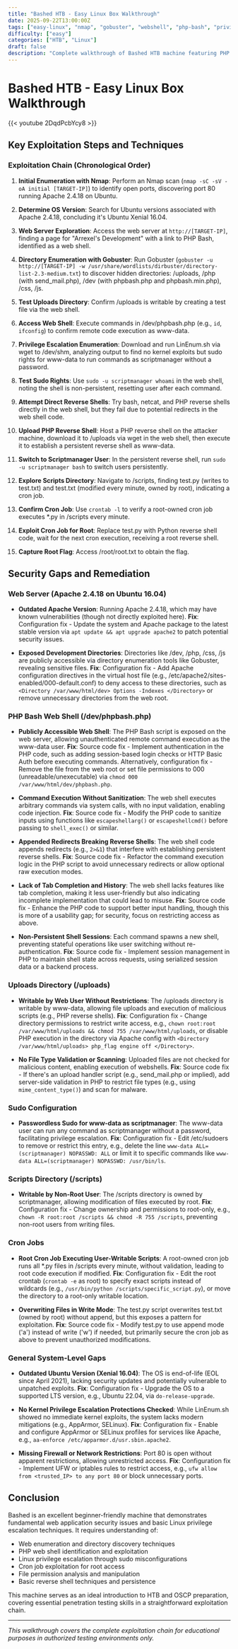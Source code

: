 ```yaml
---
title: "Bashed HTB - Easy Linux Box Walkthrough"
date: 2025-09-22T13:00:00Z
tags: ["easy-linux", "nmap", "gobuster", "webshell", "php-bash", "privilege-escalation", "sudo-misconfiguration", "cron-job", "file-upload", "ubuntu-xenial", "apache", "TJ_Null OSCP Prep", "directory-enumeration", "reverse-shell"]
difficulty: ["easy"]
categories: ["HTB", "Linux"]
draft: false
description: "Complete walkthrough of Bashed HTB machine featuring PHP web shell exploitation, sudo privilege escalation, and cron job manipulation for root access"
---
```


# Bashed HTB - Easy Linux Box Walkthrough

{{< youtube 2DqdPcbYcy8 >}}

## Key Exploitation Steps and Techniques

### Exploitation Chain (Chronological Order)

1. **Initial Enumeration with Nmap**: Perform an Nmap scan (`nmap -sC -sV -oA initial [TARGET-IP]`) to identify open ports, discovering port 80 running Apache 2.4.18 on Ubuntu.

2. **Determine OS Version**: Search for Ubuntu versions associated with Apache 2.4.18, concluding it's Ubuntu Xenial 16.04.

3. **Web Server Exploration**: Access the web server at `http://[TARGET-IP]`, finding a page for "Arrexel's Development" with a link to PHP Bash, identified as a web shell.

4. **Directory Enumeration with Gobuster**: Run Gobuster (`gobuster -u http://[TARGET-IP] -w /usr/share/wordlists/dirbuster/directory-list-2.3-medium.txt`) to discover hidden directories: /uploads, /php (with send_mail.php), /dev (with phpbash.php and phpbash.min.php), /css, /js.

5. **Test Uploads Directory**: Confirm /uploads is writable by creating a test file via the web shell.

6. **Access Web Shell**: Execute commands in /dev/phpbash.php (e.g., `id`, `ifconfig`) to confirm remote code execution as www-data.

7. **Privilege Escalation Enumeration**: Download and run LinEnum.sh via wget to /dev/shm, analyzing output to find no kernel exploits but sudo rights for www-data to run commands as scriptmanager without a password.

8. **Test Sudo Rights**: Use `sudo -u scriptmanager whoami` in the web shell, noting the shell is non-persistent, resetting user after each command.

9. **Attempt Direct Reverse Shells**: Try bash, netcat, and PHP reverse shells directly in the web shell, but they fail due to potential redirects in the web shell code.

10. **Upload PHP Reverse Shell**: Host a PHP reverse shell on the attacker machine, download it to /uploads via wget in the web shell, then execute it to establish a persistent reverse shell as www-data.

11. **Switch to Scriptmanager User**: In the persistent reverse shell, run `sudo -u scriptmanager bash` to switch users persistently.

12. **Explore Scripts Directory**: Navigate to /scripts, finding test.py (writes to test.txt) and test.txt (modified every minute, owned by root), indicating a cron job.

13. **Confirm Cron Job**: Use `crontab -l` to verify a root-owned cron job executes *.py in /scripts every minute.

14. **Exploit Cron Job for Root**: Replace test.py with Python reverse shell code, wait for the next cron execution, receiving a root reverse shell.

15. **Capture Root Flag**: Access /root/root.txt to obtain the flag.

## Security Gaps and Remediation

### Web Server (Apache 2.4.18 on Ubuntu 16.04)

- **Outdated Apache Version**: Running Apache 2.4.18, which may have known vulnerabilities (though not directly exploited here).
  **Fix**: Configuration fix - Update the system and Apache package to the latest stable version via `apt update && apt upgrade apache2` to patch potential security issues.

- **Exposed Development Directories**: Directories like /dev, /php, /css, /js are publicly accessible via directory enumeration tools like Gobuster, revealing sensitive files.
  **Fix**: Configuration fix - Add Apache configuration directives in the virtual host file (e.g., /etc/apache2/sites-enabled/000-default.conf) to deny access to these directories, such as `<Directory /var/www/html/dev> Options -Indexes </Directory>` or remove unnecessary directories from the web root.

### PHP Bash Web Shell (/dev/phpbash.php)

- **Publicly Accessible Web Shell**: The PHP Bash script is exposed on the web server, allowing unauthenticated remote command execution as the www-data user.
  **Fix**: Source code fix - Implement authentication in the PHP code, such as adding session-based login checks or HTTP Basic Auth before executing commands. Alternatively, configuration fix - Remove the file from the web root or set file permissions to 000 (unreadable/unexecutable) via `chmod 000 /var/www/html/dev/phpbash.php`.

- **Command Execution Without Sanitization**: The web shell executes arbitrary commands via system calls, with no input validation, enabling code injection.
  **Fix**: Source code fix - Modify the PHP code to sanitize inputs using functions like `escapeshellarg()` or `escapeshellcmd()` before passing to `shell_exec()` or similar.

- **Appended Redirects Breaking Reverse Shells**: The web shell code appends redirects (e.g., `2>&1`) that interfere with establishing persistent reverse shells.
  **Fix**: Source code fix - Refactor the command execution logic in the PHP script to avoid unnecessary redirects or allow optional raw execution modes.

- **Lack of Tab Completion and History**: The web shell lacks features like tab completion, making it less user-friendly but also indicating incomplete implementation that could lead to misuse.
  **Fix**: Source code fix - Enhance the PHP code to support better input handling, though this is more of a usability gap; for security, focus on restricting access as above.

- **Non-Persistent Shell Sessions**: Each command spawns a new shell, preventing stateful operations like user switching without re-authentication.
  **Fix**: Source code fix - Implement session management in PHP to maintain shell state across requests, using serialized session data or a backend process.

### Uploads Directory (/uploads)

- **Writable by Web User Without Restrictions**: The /uploads directory is writable by www-data, allowing file uploads and execution of malicious scripts (e.g., PHP reverse shells).
  **Fix**: Configuration fix - Change directory permissions to restrict write access, e.g., `chown root:root /var/www/html/uploads && chmod 755 /var/www/html/uploads`, or disable PHP execution in the directory via Apache config with `<Directory /var/www/html/uploads> php_flag engine off </Directory>`.

- **No File Type Validation or Scanning**: Uploaded files are not checked for malicious content, enabling execution of webshells.
  **Fix**: Source code fix - If there's an upload handler script (e.g., send_mail.php or implied), add server-side validation in PHP to restrict file types (e.g., using `mime_content_type()`) and scan for malware.

### Sudo Configuration

- **Passwordless Sudo for www-data as scriptmanager**: The www-data user can run any command as scriptmanager without a password, facilitating privilege escalation.
  **Fix**: Configuration fix - Edit /etc/sudoers to remove or restrict this entry, e.g., delete the line `www-data ALL=(scriptmanager) NOPASSWD: ALL` or limit it to specific commands like `www-data ALL=(scriptmanager) NOPASSWD: /usr/bin/ls`.

### Scripts Directory (/scripts)

- **Writable by Non-Root User**: The /scripts directory is owned by scriptmanager, allowing modification of files executed by root.
  **Fix**: Configuration fix - Change ownership and permissions to root-only, e.g., `chown -R root:root /scripts && chmod -R 755 /scripts`, preventing non-root users from writing files.

### Cron Jobs

- **Root Cron Job Executing User-Writable Scripts**: A root-owned cron job runs all *.py files in /scripts every minute, without validation, leading to root code execution if modified.
  **Fix**: Configuration fix - Edit the root crontab (`crontab -e` as root) to specify exact scripts instead of wildcards (e.g., `/usr/bin/python /scripts/specific_script.py`), or move the directory to a root-only writable location.

- **Overwriting Files in Write Mode**: The test.py script overwrites test.txt (owned by root) without append, but this exposes a pattern for exploitation.
  **Fix**: Source code fix - Modify test.py to use append mode ('a') instead of write ('w') if needed, but primarily secure the cron job as above to prevent unauthorized modifications.

### General System-Level Gaps

- **Outdated Ubuntu Version (Xenial 16.04)**: The OS is end-of-life (EOL since April 2021), lacking security updates and potentially vulnerable to unpatched exploits.
  **Fix**: Configuration fix - Upgrade the OS to a supported LTS version, e.g., Ubuntu 22.04, via `do-release-upgrade`.

- **No Kernel Privilege Escalation Protections Checked**: While LinEnum.sh showed no immediate kernel exploits, the system lacks modern mitigations (e.g., AppArmor, SELinux).
  **Fix**: Configuration fix - Enable and configure AppArmor or SELinux profiles for services like Apache, e.g., `aa-enforce /etc/apparmor.d/usr.sbin.apache2`.

- **Missing Firewall or Network Restrictions**: Port 80 is open without apparent restrictions, allowing unrestricted access.
  **Fix**: Configuration fix - Implement UFW or iptables rules to restrict access, e.g., `ufw allow from <trusted_IP> to any port 80` or block unnecessary ports.

## Conclusion

Bashed is an excellent beginner-friendly machine that demonstrates fundamental web application security issues and basic Linux privilege escalation techniques. It requires understanding of:

- Web enumeration and directory discovery techniques
- PHP web shell identification and exploitation
- Linux privilege escalation through sudo misconfigurations
- Cron job exploitation for root access
- File permission analysis and manipulation
- Basic reverse shell techniques and persistence

This machine serves as an ideal introduction to HTB and OSCP preparation, covering essential penetration testing skills in a straightforward exploitation chain.

---

*This walkthrough covers the complete exploitation chain for educational purposes in authorized testing environments only.*